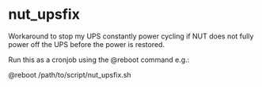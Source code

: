 # nut_upsfix
Workaround to stop my UPS constantly power cycling if NUT does not fully power off the UPS before the power is restored.

Run this as a cronjob using the @reboot command e.g.:

@reboot /path/to/script/nut_upsfix.sh
